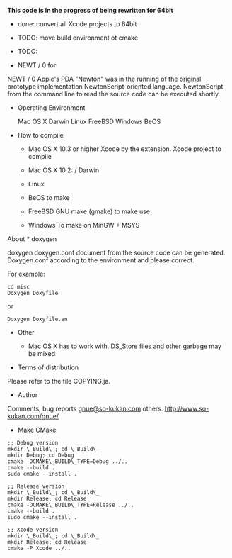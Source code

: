 
**This code is in the progress of being rewritten for 64bit**

* done: convert all Xcode projects to 64bit
* TODO: move build environment ot cmake
* TODO: 


* NEWT / 0 for 

NEWT / 0 Apple's PDA "Newton" was in the running of the original prototype 
implementation NewtonScript-oriented language. NewtonScript from the command 
line to read the source code can be executed shortly. 


* Operating Environment 

   Mac OS X 
   Darwin 
   Linux 
   FreeBSD 
   Windows 
   BeOS 


* How to compile 

  - Mac OS X 10.3 or higher 
    Xcode by the extension. Xcode project to compile 

  - Mac OS X 10.2: / Darwin 
  - Linux 
  - BeOS 
    to make 

  - FreeBSD 
    GNU make (gmake) to make use 

  - Windows 
    To make on MinGW + MSYS 


About * doxygen 

   doxygen doxygen.conf document from the source code can be generated. 
   Doxygen.conf according to the environment and please correct. 

   For example:
```
cd misc
Doxygen Doxyfile
```     
or
```
Doxygen Doxyfile.en
```


* Other 

  - Mac OS X has to work with. DS_Store files and other garbage may be mixed 
  

* Terms of distribution 

Please refer to the file COPYING.ja. 


* Author 

Comments, bug reports gnue@so-kukan.com others. 
http://www.so-kukan.com/gnue/

* Make CMake

```
;; Debug version
mkdir \_Build\_; cd \_Build\_
mkdir Debug; cd Debug
cmake -DCMAKE\_BUILD\_TYPE=Debug ../..
cmake --build .
sudo cmake --install .
```
```
;; Release version
mkdir \_Build\_; cd \_Build\_
mkdir Release; cd Release
cmake -DCMAKE\_BUILD\_TYPE=Release ../..
cmake --build .
sudo cmake --install .
```
```
;; Xcode version
mkdir \_Build\_; cd \_Build\_
mkdir Release; cd Release
cmake -P Xcode ../..
```
